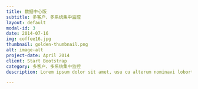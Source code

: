 ```yaml
---
title: 数据中心版
subtitle: 多客户、多系统集中监控
layout: default
modal-id: 3
date: 2014-07-16
img: coffee16.jpg
thumbnail: golden-thumbnail.png
alt: image-alt
project-date: April 2014
client: Start Bootstrap
category: 多客户、多系统集中监控
description: Lorem ipsum dolor sit amet, usu cu alterum nominavi lobortis. At duo novum diceret. Tantas apeirian vix et, usu sanctus postulant inciderint ut, populo diceret necessitatibus in vim. Cu eum dicam feugiat noluisse.

---
```


